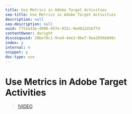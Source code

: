 ```yaml
---
title: Use Metrics in Adobe Target Activities
seo-title: Use Metrics in Adobe Target Activities
description: null
seo-description: null
uuid: f751e33e-d996-457e-932c-9e4012d1bf7d
contentOwner: dwright
discoiquuid: 20be78c1-9ced-4ee3-9be7-9aa2056b849c
index: y
internal: n
snippet: y
doc-type: use
---
```


# Use Metrics in Adobe Target Activities

>[!VIDEO](https://video.tv.adobe.com/v/17380/?quality=12)